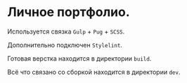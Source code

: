 # Личное портфолио.
Используется связка `Gulp` + `Pug` + `SCSS`.

Дополнительно подключен `Stylelint`.

Готовая верстка находится в директории `build`.

Всё что связано со сборкой находится в директории `dev`.